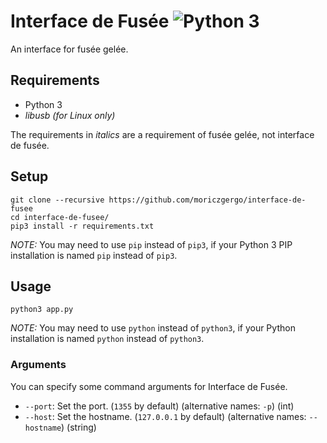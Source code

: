 # Interface de Fusée ![Python 3](https://img.shields.io/badge/python-3-blue.svg)
An interface for fusée gelée.

## Requirements
 * Python 3
 * *libusb (for Linux only)*

The requirements in *italics* are a requirement of fusée gelée, not interface de fusée.

## Setup
```
git clone --recursive https://github.com/moriczgergo/interface-de-fusee
cd interface-de-fusee/
pip3 install -r requirements.txt
```

*NOTE:* You may need to use `pip` instead of `pip3`, if your Python 3 PIP installation is named `pip` instead of `pip3`.

## Usage
```
python3 app.py
```

*NOTE:* You may need to use `python` instead of `python3`, if your Python installation is named `python` instead of `python3`.

### Arguments
You can specify some command arguments for Interface de Fusée.

 * `--port`: Set the port. (`1355` by default) (alternative names: `-p`) (int)
 * `--host`: Set the hostname. (`127.0.0.1` by default) (alternative names: `--hostname`) (string)
